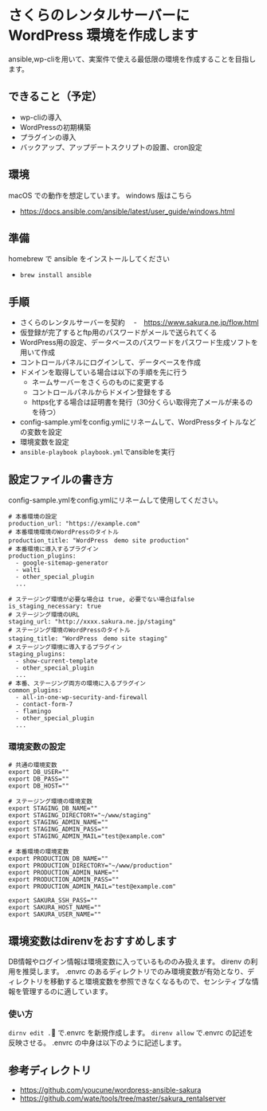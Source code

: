 # さくらのレンタルサーバーに WordPress 環境を作成します

ansible,wp-cliを用いて、実案件で使える最低限の環境を作成することを目指します。

## できること（予定）
- wp-cliの導入
- WordPressの初期構築
- プラグインの導入
- バックアップ、アップデートスクリプトの設置、cron設定


## 環境

macOS での動作を想定しています。
windows 版はこちら

- https://docs.ansible.com/ansible/latest/user_guide/windows.html

## 準備

homebrew で ansible をインストールしてください

- `brew install ansible`

## 手順
- さくらのレンタルサーバーを契約
　-　https://www.sakura.ne.jp/flow.html
- 仮登録が完了するとftp用のパスワードがメールで送られてくる
- WordPress用の設定、データベースのパスワードをパスワード生成ソフトを用いて作成
- コントロールパネルにログインして、データベースを作成
- ドメインを取得している場合は以下の手順を先に行う
  - ネームサーバーをさくらのものに変更する
  - コントロールパネルからドメイン登録をする
  - https化する場合は証明書を発行（30分くらい取得完了メールが来るのを待つ）
- config-sample.ymlをconfig.ymlにリネームして、WordPressタイトルなどの変数を設定  
- 環境変数を設定
- `ansible-playbook playbook.yml`でansibleを実行

## 設定ファイルの書き方
config-sample.ymlをconfig.ymlにリネームして使用してください。

```
# 本番環境の設定
production_url: "https://example.com"
# 本番環境環境のWordPressのタイトル
production_title: "WordPress　demo site production"
# 本番環境に導入するプラグイン
production_plugins:
  - google-sitemap-generator
  - walti
  - other_special_plugin
  ...

# ステージング環境が必要な場合は true, 必要でない場合はfalse
is_staging_necessary: true
# ステージング環境のURL
staging_url: "http://xxxx.sakura.ne.jp/staging"
# ステージング環境のWordPressのタイトル
staging_title: "WordPress　demo site staging"
# ステージング環境に導入するプラグイン
staging_plugins:
  - show-current-template
  - other_special_plugin
  ...
# 本番、ステージング両方の環境に入るプラグイン
common_plugins:
  - all-in-one-wp-security-and-firewall
  - contact-form-7
  - flamingo
  - other_special_plugin
  ...

```

### 環境変数の設定

```
# 共通の環境変数
export DB_USER=""
export DB_PASS=""
export DB_HOST=""

# ステージング環境の環境変数
export STAGING_DB_NAME=""
export STAGING_DIRECTORY="~/www/staging"
export STAGING_ADMIN_NAME=""
export STAGING_ADMIN_PASS=""
export STAGING_ADMIN_MAIL="test@example.com"

# 本番環境の環境変数
export PRODUCTION_DB_NAME=""
export PRODUCTION_DIRECTORY="~/www/production"
export PRODUCTION_ADMIN_NAME=""
export PRODUCTION_ADMIN_PASS=""
export PRODUCTION_ADMIN_MAIL="test@example.com"

export SAKURA_SSH_PASS=""
export SAKURA_HOST_NAME=""
export SAKURA_USER_NAME=""

```

## 環境変数はdirenvをおすすめします
DB情報やログイン情報は環境変数に入っているもののみ扱えます。
direnv の利用を推奨します。
.envrc のあるディレクトリでのみ環境変数が有効となり、ディレクトリを移動すると環境変数を参照できなくなるもので、センシティブな情報を管理するのに適しています。

### 使い方

`dirnv edit .` で.envrc を新規作成します。
`direnv allow` で.envrc の記述を反映させる。
.envrc の中身は以下のように記述します。


## 参考ディレクトリ

- https://github.com/youcune/wordpress-ansible-sakura
- https://github.com/wate/tools/tree/master/sakura_rentalserver
